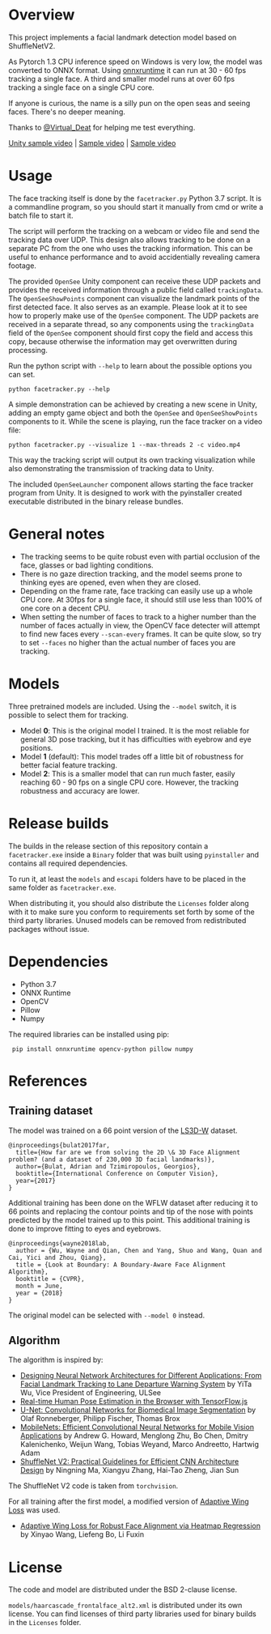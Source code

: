 # Overview

This project implements a facial landmark detection model based on ShuffleNetV2.

As Pytorch 1.3 CPU inference speed on Windows is very low, the model was converted to ONNX format. Using [onnxruntime](https://github.com/microsoft/onnxruntime) it can run at 30 - 60 fps tracking a single face. A third and smaller model runs at over 60 fps tracking a single face on a single CPU core.

If anyone is curious, the name is a silly pun on the open seas and seeing faces. There's no deeper meaning.

Thanks to [@Virtual_Deat](https://twitter.com/Virtual_Deat) for helping me test everything.

[Unity sample video](https://twitter.com/emiliana_vt/status/1210622149314203648) | [Sample video](https://www.youtube.com/watch?v=AOPHiAp9DBE) | [Sample video](https://www.youtube.com/watch?v=-cBSuHGdBWQ)

# Usage

The face tracking itself is done by the `facetracker.py` Python 3.7 script. It is a commandline program, so you should start it manually from cmd or write a batch file to start it.

The script will perform the tracking on a webcam or video file and send the tracking data over UDP. This design also allows tracking to be done on a separate PC from the one who uses the tracking information. This can be useful to enhance performance and to avoid accidentially revealing camera footage.

The provided `OpenSee` Unity component can receive these UDP packets and provides the received information through a public field called `trackingData`. The `OpenSeeShowPoints` component can visualize the landmark points of the first detected face. It also serves as an example. Please look at it to see how to properly make use of the `OpenSee` component. The UDP packets are received in a separate thread, so any components using the `trackingData` field of the `OpenSee` component should first copy the field and access this copy, because otherwise the information may get overwritten during processing.

Run the python script with `--help` to learn about the possible options you can set.

    python facetracker.py --help

A simple demonstration can be achieved by creating a new scene in Unity, adding an empty game object and both the `OpenSee` and `OpenSeeShowPoints` components to it. While the scene is playing, run the face tracker on a video file:

    python facetracker.py --visualize 1 --max-threads 2 -c video.mp4

This way the tracking script will output its own tracking visualization while also demonstrating the transmission of tracking data to Unity.

The included `OpenSeeLauncher` component allows starting the face tracker program from Unity. It is designed to work with the pyinstaller created executable distributed in the binary release bundles.

# General notes

* The tracking seems to be quite robust even with partial occlusion of the face, glasses or bad lighting conditions.
* There is no gaze direction tracking, and the model seems prone to thinking eyes are opened, even when they are closed.
* Depending on the frame rate, face tracking can easily use up a whole CPU core. At 30fps for a single face, it should still use less than 100% of one core on a decent CPU.
* When setting the number of faces to track to a higher number than the number of faces actually in view, the OpenCV face detecter will attempt to find new faces every `--scan-every` frames. It can be quite slow, so try to set `--faces` no higher than the actual number of faces you are tracking.

# Models

Three pretrained models are included. Using the `--model` switch, it is possible to select them for tracking.

* Model **0**: This is the original model I trained. It is the most reliable for general 3D pose tracking, but it has difficulties with eyebrow and eye positions.
* Model **1** (default): This model trades off a little bit of robustness for better facial feature tracking.
* Model **2**: This is a smaller model that can run much faster, easily reaching 60 - 90 fps on a single CPU core. However, the tracking robustness and accuracy are lower.

# Release builds

The builds in the release section of this repository contain a `facetracker.exe` inside a `Binary` folder that was built using `pyinstaller` and contains all required dependencies.

To run it, at least the `models` and `escapi` folders have to be placed in the same folder as `facetracker.exe`.

When distributing it, you should also distribute the `Licenses` folder along with it to make sure you conform to requirements set forth by some of the third party libraries. Unused models can be removed from redistributed packages without issue.

# Dependencies

* Python 3.7
* ONNX Runtime
* OpenCV
* Pillow
* Numpy

The required libraries can be installed using pip:

     pip install onnxruntime opencv-python pillow numpy

# References

## Training dataset

The model was trained on a 66 point version of the [LS3D-W](https://www.adrianbulat.com/face-alignment) dataset.

    @inproceedings{bulat2017far,
      title={How far are we from solving the 2D \& 3D Face Alignment problem? (and a dataset of 230,000 3D facial landmarks)},
      author={Bulat, Adrian and Tzimiropoulos, Georgios},
      booktitle={International Conference on Computer Vision},
      year={2017}
    }

Additional training has been done on the WFLW dataset after reducing it to 66 points and replacing the contour points and tip of the nose with points predicted by the model trained up to this point. This additional training is done to improve fitting to eyes and eyebrows.

    @inproceedings{wayne2018lab,
      author = {Wu, Wayne and Qian, Chen and Yang, Shuo and Wang, Quan and Cai, Yici and Zhou, Qiang},
      title = {Look at Boundary: A Boundary-Aware Face Alignment Algorithm},
      booktitle = {CVPR},
      month = June,
      year = {2018}
    }

The original model can be selected with `--model 0` instead.

## Algorithm

The algorithm is inspired by:

* [Designing Neural Network Architectures for Different Applications: From Facial Landmark Tracking to Lane Departure Warning System](https://www.synopsys.com/designware-ip/technical-bulletin/ulsee-designing-neural-network.html) by YiTa Wu, Vice President of Engineering, ULSee
* [Real-time Human Pose Estimation in the Browser with TensorFlow.js](https://blog.tensorflow.org/2018/05/real-time-human-pose-estimation-in.html)
* [U-Net: Convolutional Networks for Biomedical Image Segmentation](https://lmb.informatik.uni-freiburg.de/people/ronneber/u-net/) by Olaf Ronneberger, Philipp Fischer, Thomas Brox
* [MobileNets: Efficient Convolutional Neural Networks for Mobile Vision Applications](https://arxiv.org/abs/1704.04861) by Andrew G. Howard, Menglong Zhu, Bo Chen, Dmitry Kalenichenko, Weijun Wang, Tobias Weyand, Marco Andreetto, Hartwig Adam
* [ShuffleNet V2: Practical Guidelines for Efficient CNN Architecture Design](https://arxiv.org/abs/1807.11164) by Ningning Ma, Xiangyu Zhang, Hai-Tao Zheng, Jian Sun

The ShuffleNet V2 code is taken from `torchvision`.

For all training after the first model, a modified version of [Adaptive Wing Loss](https://github.com/tankrant/Adaptive-Wing-Loss) was used.

* [Adaptive Wing Loss for Robust Face Alignment via Heatmap Regression](https://arxiv.org/abs/1904.07399) by Xinyao Wang, Liefeng Bo, Li Fuxin

# License

The code and model are distributed under the BSD 2-clause license. 

`models/haarcascade_frontalface_alt2.xml` is distributed under its own license. You can find licenses of third party libraries used for binary builds in the `Licenses` folder.

